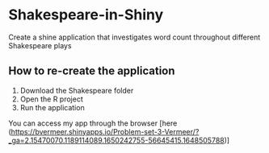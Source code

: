# Shakespeare-in-Shiny
Create a shine application that investigates word count throughout different Shakespeare plays 

## How to re-create the application
1. Download the Shakespeare folder
2. Open the R project
3. Run the application


You can access my app through the browser [here (https://bvermeer.shinyapps.io/Problem-set-3-Vermeer/?_ga=2.15470070.1189114089.1650242755-56645415.1648505788)]
